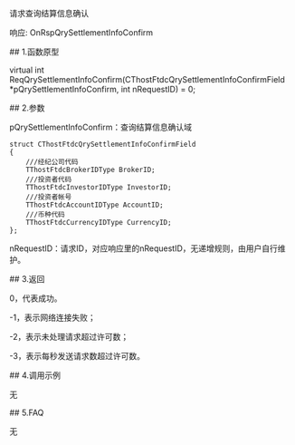 <p>请求查询结算信息确认</p>
<p>响应: OnRspQrySettlementInfoConfirm</p>
<span class="anchor" id="a28c3475-a22e-45cb-9fef-48d678429ab8"></span>
## 1.函数原型
<p>virtual int ReqQrySettlementInfoConfirm(CThostFtdcQrySettlementInfoConfirmField *pQrySettlementInfoConfirm, int nRequestID) = 0;</p>
<span class="anchor" id="1603ec36-d7f1-4a31-a850-051d96219368"></span>
## 2.参数
<p>pQrySettlementInfoConfirm：查询结算信息确认域</p>
<pre><code>struct CThostFtdcQrySettlementInfoConfirmField
{
    ///经纪公司代码
    TThostFtdcBrokerIDType BrokerID;
    ///投资者代码
    TThostFtdcInvestorIDType InvestorID;
    ///投资者帐号
    TThostFtdcAccountIDType AccountID;
    ///币种代码
    TThostFtdcCurrencyIDType CurrencyID;
};
</code></pre>
<p>nRequestID：请求ID，对应响应里的nRequestID，无递增规则，由用户自行维护。</p>
<span class="anchor" id="121d091a-4d1e-4732-b671-afee7c17304b"></span>
## 3.返回
<p>0，代表成功。</p>
<p>-1，表示网络连接失败；</p>
<p>-2，表示未处理请求超过许可数；</p>
<p>-3，表示每秒发送请求数超过许可数。</p>
<span class="anchor" id="cc8e483f-fd23-42b1-904f-3eb081b768e8"></span>
## 4.调用示例
<p>无</p>
<span class="anchor" id="2bb59a0a-ea9f-4f7e-a991-f1944e20ef5f"></span>
## 5.FAQ
<p>无</p>
